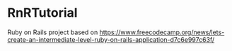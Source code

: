# RnRTutorial
Ruby on Rails project based on https://www.freecodecamp.org/news/lets-create-an-intermediate-level-ruby-on-rails-application-d7c6e997c63f/
